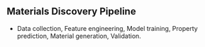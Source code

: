 ## Materials Discovery Pipeline
- Data collection, Feature engineering, Model training, Property prediction, Material generation, Validation.
